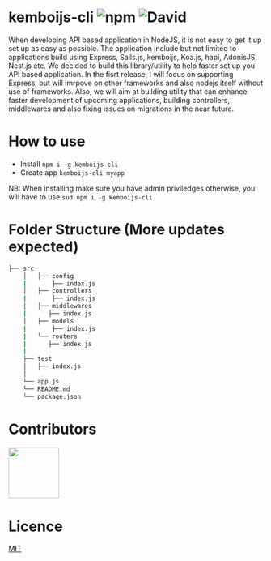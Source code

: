 # kemboijs-cli  ![npm](https://img.shields.io/npm/dt/kemboijs-cli) ![David](https://img.shields.io/david/kemboijs/kemboijs-cli)
When developing API based application in NodeJS, it is not easy to get it up set up as easy as possible. 
The application include but not limited to applications build using Express, Sails.js, kemboijs, Koa.js, hapi, AdonisJS, Nest.js etc. 
We decided to build this library/utility to help faster set up you API based application. 
In the fisrt release, I will focus on supporting Express, but will imrpove on other frameworks and also nodejs itself without use of frameworks. 
Also, we will aim at building utility that can enhance faster development of upcoming applications, building controllers, middlewares and also fixing issues on migrations in the near future.

# How to use

- Install `npm i -g kemboijs-cli`
- Create app `kemboijs-cli myapp`

NB: When installing make sure you have admin priviledges otherwise, you will have to use `sud npm i -g kemboijs-cli`

# Folder Structure (More updates expected)
```bash
├── src                   
    │   ├── config  
    |       ├── index.js
    │   ├── controllers  
    |       ├── index.js
    │   ├── middlewares      
    |      ├── index.js    
    │   ├── models          
    |       ├── index.js
    |   └── routers 
    |      ├── index.js
    |
    ├── test                  
    │   ├── index.js           
    │   
    └── app.js
    └── README.md
    └── package.json
```

# Contributors
<a href="https://github.com/kemboijs/kemboijs-cli/graphs/contributors">
  <img src="https://contributors-img.firebaseapp.com/image?repo=kemboijs/kemboijs-cli" width="100"/>
</a>

# Licence 

[MIT](https://github.com/kemboijs/kemboijs-cli/blob/master/LICENSE)
